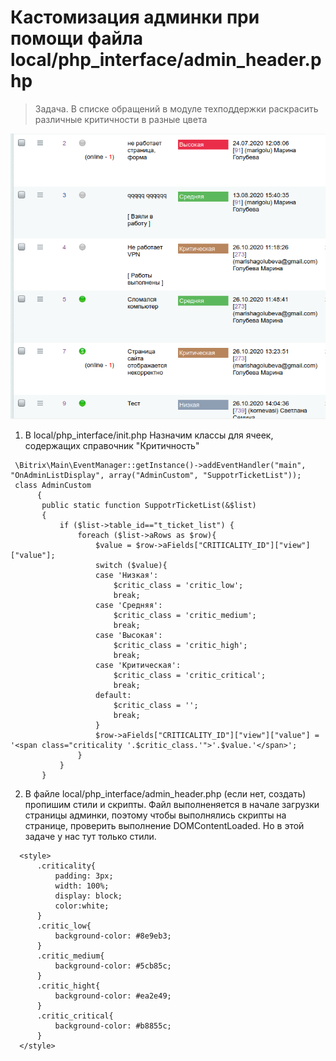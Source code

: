 # Кастомизация админки при помощи файла local/php_interface/admin_header.php

> Задача. В списке обращений в модуле техподдержки раскрасить различные критичности в разные цвета

![img](/img/criticality.png)

1. В local/php_interface/init.php Назначим классы для ячеек, содержащих справочник "Критичность"

```
 \Bitrix\Main\EventManager::getInstance()->addEventHandler("main", "OnAdminListDisplay", array("AdminCustom", "SuppotrTicketList"));
 class AdminCustom
      {
       public static function SuppotrTicketList(&$list)
       {
           if ($list->table_id=="t_ticket_list") {
               foreach ($list->aRows as $row){
                   $value = $row->aFields["CRITICALITY_ID"]["view"]["value"];
                   switch ($value){
                   case 'Низкая':
                       $critic_class = 'critic_low';
                       break;
                   case 'Средняя':
                       $critic_class = 'critic_medium';
                       break;
                   case 'Высокая':
                       $critic_class = 'critic_high';
                       break;
                   case 'Критическая':
                       $critic_class = 'critic_critical';
                       break;
                   default:
                       $critic_class = '';
                       break;
                   }
                   $row->aFields["CRITICALITY_ID"]["view"]["value"] = '<span class="criticality '.$critic_class.'">'.$value.'</span>';
               }
           }
       }
```

2. В файле local/php_interface/admin_header.php (если нет, создать) пропишим стили и скрипты. Файл выполненяется в начале загрузки страницы админки, поэтому чтобы выполнялись скрипты на странице, проверить выполнение  DOMContentLoaded. Но в этой задаче у нас тут только стили.
```
  <style>
      .criticality{
          padding: 3px;
          width: 100%;
          display: block;
          color:white;
      }
      .critic_low{
          background-color: #8e9eb3;
      }
      .critic_medium{
          background-color: #5cb85c;
      }
      .critic_hight{
          background-color: #ea2e49;
      }
      .critic_critical{
          background-color: #b8855c;
      }
  </style>
```
